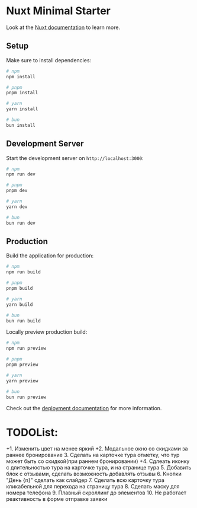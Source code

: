 # Nuxt Minimal Starter

Look at the [Nuxt documentation](https://nuxt.com/docs/getting-started/introduction) to learn more.

## Setup

Make sure to install dependencies:

```bash
# npm
npm install

# pnpm
pnpm install

# yarn
yarn install

# bun
bun install
```

## Development Server

Start the development server on `http://localhost:3000`:

```bash
# npm
npm run dev

# pnpm
pnpm dev

# yarn
yarn dev

# bun
bun run dev
```

## Production

Build the application for production:

```bash
# npm
npm run build

# pnpm
pnpm build

# yarn
yarn build

# bun
bun run build
```

Locally preview production build:

```bash
# npm
npm run preview

# pnpm
pnpm preview

# yarn
yarn preview

# bun
bun run preview
```

Check out the [deployment documentation](https://nuxt.com/docs/getting-started/deployment) for more information.





# TODOList:
+1. Изменить цвет на менее яркий
+2. Модальное окно со скидками за раннее бронирование
3. Сделать на карточке тура отметку, что тур может быть со скидкой(при раннем бронировании)
+4. Сдлеать иконку с длительностью тура на карточке тура, и на странице тура
5. Добавить блок с отзывами, сделать возможность добавлять отзывы
6. Кнопки "День {n}" сделать как слайдер
7. Сделать всю карточку тура кликабельной для перехода на страницу тура
8. Сделать маску для номера телефона
9. Плавный скроллинг до элементов
10. Не работает реактивность в форме отправке заявки